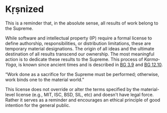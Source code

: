 # Kṛṣnized

This is a reminder that, in the absolute sense, all results of work belong to the Supreme.
<!-- Personality of Godhead Kṛṣṇa (also known as Allah, Jehovah and [thousands of other names]((https://vedabase.io/en/library/sb/10/51/36/)))-->

While software and intellectual property (IP) require a formal license to define authorship, responsibilities, or distribution limitations, these are temporary material designations. The origin of all ideas and the ultimate destination of all results transcend our ownership. The most meaningful action is to dedicate these results to the Supreme. This process of _Karma-Yoga_, is known since ancient times and is described in [BG 3.9](https://vedabase.io/en/library/bg/3/9/) and [BG 12.10](https://vedabase.io/en/library/bg/12/10/).

“Work done as a sacrifice for the Supreme must be performed; otherwise, work binds one to the material world.”

This license does not override or alter the terms specified by the material-level license (e.g., MIT, ISC, BSD, SIL, etc) and doesn't have legal force. Rather it serves as a reminder and encourages an ethical principle of good intention for the general public.

